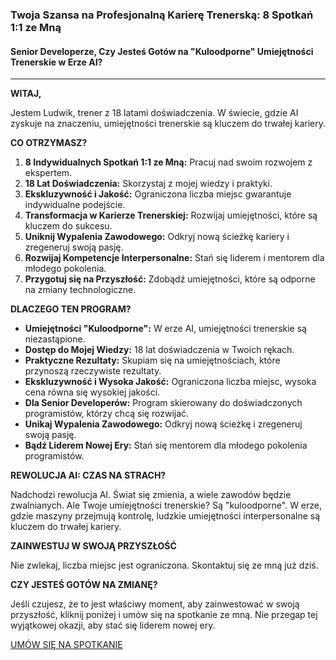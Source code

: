 ### **Twoja Szansa na Profesjonalną Karierę Trenerską: 8 Spotkań 1:1 ze Mną**

#### **Senior Developerze, Czy Jesteś Gotów na "Kuloodporne" Umiejętności Trenerskie w Erze AI?**

---

**WITAJ,**

Jestem Ludwik, trener z 18 latami doświadczenia. W świecie, gdzie AI zyskuje na znaczeniu, umiejętności trenerskie są kluczem do trwałej kariery.

**CO OTRZYMASZ?**

1. **8 Indywidualnych Spotkań 1:1 ze Mną:** Pracuj nad swoim rozwojem z ekspertem.
2. **18 Lat Doświadczenia:** Skorzystaj z mojej wiedzy i praktyki.
3. **Ekskluzywność i Jakość:** Ograniczona liczba miejsc gwarantuje indywidualne podejście.
4. **Transformacja w Karierze Trenerskiej:** Rozwijaj umiejętności, które są kluczem do sukcesu.
5. **Uniknij Wypalenia Zawodowego:** Odkryj nową ścieżkę kariery i zregeneruj swoją pasję.
6. **Rozwijaj Kompetencje Interpersonalne:** Stań się liderem i mentorem dla młodego pokolenia.
7. **Przygotuj się na Przyszłość:** Zdobądź umiejętności, które są odporne na zmiany technologiczne. 

**DLACZEGO TEN PROGRAM?**

- **Umiejętności "Kuloodporne":** W erze AI, umiejętności trenerskie są niezastąpione.
- **Dostęp do Mojej Wiedzy:** 18 lat doświadczenia w Twoich rękach.
- **Praktyczne Rezultaty:** Skupiam się na umiejętnościach, które przynoszą rzeczywiste rezultaty.
- **Ekskluzywność i Wysoka Jakość:** Ograniczona liczba miejsc, wysoka cena równa się wysokiej jakości.
- **Dla Senior Developerów:** Program skierowany do doświadczonych programistów, którzy chcą się rozwijać.
- **Unikaj Wypalenia Zawodowego:** Odkryj nową ścieżkę i zregeneruj swoją pasję.
- **Bądź Liderem Nowej Ery:** Stań się mentorem dla młodego pokolenia programistów.

**REWOLUCJA AI: CZAS NA STRACH?**

Nadchodzi rewolucja AI. Świat się zmienia, a wiele zawodów będzie zwalnianych. Ale Twoje umiejętności trenerskie? Są "kuloodporne". W erze, gdzie maszyny przejmują kontrolę, ludzkie umiejętności interpersonalne są kluczem do trwałej kariery.

**ZAINWESTUJ W SWOJĄ PRZYSZŁOŚĆ**

Nie zwlekaj, liczba miejsc jest ograniczona. Skontaktuj się ze mną już dziś.

**CZY JESTEŚ GOTÓW NA ZMIANĘ?**

Jeśli czujesz, że to jest właściwy moment, aby zainwestować w swoją przyszłość, kliknij poniżej i umów się na spotkanie ze mną. Nie przegap tej wyjątkowej okazji, aby stać się liderem nowej ery.

[UMÓW SIĘ NA SPOTKANIE](https://createmorecustomers.agency/)